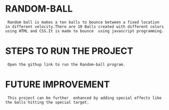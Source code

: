 # RANDOM-BALL
     Random ball is makes a ten balls to bounce between a fixed location in different velocity.There are 10 Balls created with different colors using HTML and CSS.It is made to bounce  using javascript programming.
     
# STEPS TO RUN THE PROJECT
     Open the githup link to run the Random-ball program.

# FUTURE IMPROVEMENT
     This project can be further  enhanced by adding special effects like the balls hitting the special target.
     
